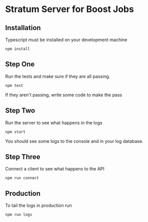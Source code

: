 
# Stratum Server for Boost Jobs

## Installation

Typescript must be installed on your development machine 

```
npm install
```

## Step One

Run the tests and make sure if they are all passing.

```
npm test
```

If they aren't passing, write some code to make the pass

## Step Two

Run the server to see what happens in the logs

```
npm start
```

You should see some logs to the console and in your log database.

## Step Three

Connect a client to see what happens to the API

```
npm run connect
```

## Production

To tail the logs in production run

```
npm run logs
```

